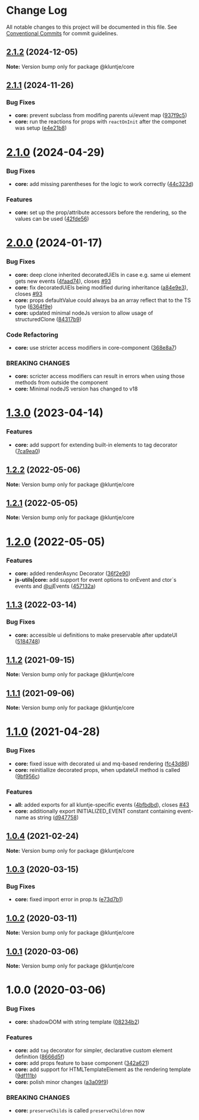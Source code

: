 # Change Log

All notable changes to this project will be documented in this file.
See [Conventional Commits](https://conventionalcommits.org) for commit guidelines.

## [2.1.2](https://github.com/kluntje/kluntje/tree/develop/packages/core/compare/@kluntje/core@2.1.1...@kluntje/core@2.1.2) (2024-12-05)

**Note:** Version bump only for package @kluntje/core





## [2.1.1](https://github.com/kluntje/kluntje/tree/develop/packages/core/compare/@kluntje/core@2.1.0...@kluntje/core@2.1.1) (2024-11-26)


### Bug Fixes

* **core:** prevent subclass from modifing parents ui/event map ([937f9c5](https://github.com/kluntje/kluntje/tree/develop/packages/core/commit/937f9c588b177a902042f1d2b4534c1a3e371fec))
* **core:** run the reactions for props with `reactOnInit` after the componet was setup ([e4e21b8](https://github.com/kluntje/kluntje/tree/develop/packages/core/commit/e4e21b88d4a774d39a894b5b80c8a91439c80782))





# [2.1.0](https://github.com/kluntje/kluntje/tree/develop/packages/core/compare/@kluntje/core@2.0.0...@kluntje/core@2.1.0) (2024-04-29)


### Bug Fixes

* **core:** add missing parentheses for the logic to work correctly ([44c323d](https://github.com/kluntje/kluntje/tree/develop/packages/core/commit/44c323d83da9ada6603e616d147e03003f477067))


### Features

* **core:** set up the prop/attribute accessors before the rendering, so the values can be used ([42fde56](https://github.com/kluntje/kluntje/tree/develop/packages/core/commit/42fde56a7387896d45f1aa10ad676345eb55e313))





# [2.0.0](https://github.com/kluntje/kluntje/tree/develop/packages/core/compare/@kluntje/core@1.3.0...@kluntje/core@2.0.0) (2024-01-17)


### Bug Fixes

* **core:** deep clone inherited decoratedUiEls in case e.g. same ui element gets new events ([4faad74](https://github.com/kluntje/kluntje/tree/develop/packages/core/commit/4faad745d424437ed804184c0cf6892a28c2941e)), closes [#93](https://github.com/kluntje/kluntje/tree/develop/packages/core/issues/93)
* **core:** fix decoratedUiEls being modified during inheritance ([a84e9e3](https://github.com/kluntje/kluntje/tree/develop/packages/core/commit/a84e9e3d51b0e9ed3286a1a0bb35315fa67109b3)), closes [#93](https://github.com/kluntje/kluntje/tree/develop/packages/core/issues/93)
* **core:** props defaultValue could always ba an array reflect that to the TS type ([6364f9e](https://github.com/kluntje/kluntje/tree/develop/packages/core/commit/6364f9e33790a0e3b837835ce72e5e6616c8eff7))
* **core:** updated minimal nodeJs version to allow usage of structuredClone ([84317b9](https://github.com/kluntje/kluntje/tree/develop/packages/core/commit/84317b9a6e38112290d8f7368dac6e407bc62331))


### Code Refactoring

* **core:** use stricter access modifiers in core-component ([368e8a7](https://github.com/kluntje/kluntje/tree/develop/packages/core/commit/368e8a7afc9d03184b7598b93c72234a6b669f6a))


### BREAKING CHANGES

* **core:** scricter access modifiers can result in errors when using those methods from
outside the component
* **core:** Minimal nodeJS version has changed to v18





# [1.3.0](https://github.com/kluntje/kluntje/tree/develop/packages/core/compare/@kluntje/core@1.2.2...@kluntje/core@1.3.0) (2023-04-14)


### Features

* **core:** add support for extending built-in elements to tag decorator ([7ca9ea0](https://github.com/kluntje/kluntje/tree/develop/packages/core/commit/7ca9ea0c72ee783085553b75898320f45dccb7ee))





## [1.2.2](https://github.com/kluntje/kluntje/tree/develop/packages/core/compare/@kluntje/core@1.2.1...@kluntje/core@1.2.2) (2022-05-06)

**Note:** Version bump only for package @kluntje/core





## [1.2.1](https://github.com/kluntje/kluntje/tree/develop/packages/core/compare/@kluntje/core@1.2.0...@kluntje/core@1.2.1) (2022-05-05)

**Note:** Version bump only for package @kluntje/core





# [1.2.0](https://github.com/kluntje/kluntje/tree/develop/packages/core/compare/@kluntje/core@1.1.3...@kluntje/core@1.2.0) (2022-05-05)


### Features

* **core:** added renderAsync Decorator ([36f2e90](https://github.com/kluntje/kluntje/tree/develop/packages/core/commit/36f2e909056d20f810b0fe86e8c1286335b3fd31))
* **js-utils|core:** add support for event options to onEvent and ctor`s events and  [@ui](https://github.com/ui)Events ([457132a](https://github.com/kluntje/kluntje/tree/develop/packages/core/commit/457132a6ac27bdec4ae0370d7a08ddd0530f9546))





## [1.1.3](https://github.com/kluntje/kluntje/tree/develop/packages/core/compare/@kluntje/core@1.1.2...@kluntje/core@1.1.3) (2022-03-14)


### Bug Fixes

* **core:** accessible ui definitions to make preservable after updateUI ([5184748](https://github.com/kluntje/kluntje/tree/develop/packages/core/commit/5184748dbdd29fa53e0054cac9fe4bddaa6e4601))





## [1.1.2](https://github.com/kluntje/kluntje/tree/develop/packages/core/compare/@kluntje/core@1.1.1...@kluntje/core@1.1.2) (2021-09-15)

**Note:** Version bump only for package @kluntje/core





## [1.1.1](https://github.com/kluntje/kluntje/tree/develop/packages/core/compare/@kluntje/core@1.1.0...@kluntje/core@1.1.1) (2021-09-06)

**Note:** Version bump only for package @kluntje/core





# [1.1.0](https://github.com/kluntje/kluntje/tree/develop/packages/core/compare/@kluntje/core@1.0.4...@kluntje/core@1.1.0) (2021-04-28)


### Bug Fixes

* **core:** fixed issue with decorated ui and mq-based rendering ([fc43d86](https://github.com/kluntje/kluntje/tree/develop/packages/core/commit/fc43d8612c334eb88cf5db496187a5dac5c42f17))
* **core:** reinitiallize decorated props, when updateUI method is called ([9bf956c](https://github.com/kluntje/kluntje/tree/develop/packages/core/commit/9bf956c9e4e8a41a3c085c27946f0823564db489))


### Features

* **all:** added exports for all kluntje-specific events ([4bfbdbd](https://github.com/kluntje/kluntje/tree/develop/packages/core/commit/4bfbdbd74a04fd0dd8696ef22736a25a7e7749c7)), closes [#43](https://github.com/kluntje/kluntje/tree/develop/packages/core/issues/43)
* **core:** additionally export INITIALIZED_EVENT constant containing event-name as string ([d947758](https://github.com/kluntje/kluntje/tree/develop/packages/core/commit/d947758b39b8e70425d4221892edb322c676ef23))





## [1.0.4](https://github.com/kluntje/kluntje/tree/develop/packages/core/compare/@kluntje/core@1.0.3...@kluntje/core@1.0.4) (2021-02-24)

**Note:** Version bump only for package @kluntje/core





## [1.0.3](https://github.com/kluntje/kluntje/tree/develop/packages/core/compare/@kluntje/core@1.0.2...@kluntje/core@1.0.3) (2020-03-15)


### Bug Fixes

* **core:** fixed import error in prop.ts ([e73d7b1](https://github.com/kluntje/kluntje/tree/develop/packages/core/commit/e73d7b13de4665f16fc2ef26fab53d99044637ac))





## [1.0.2](https://github.com/kluntje/kluntje/tree/develop/packages/core/compare/@kluntje/core@1.0.1...@kluntje/core@1.0.2) (2020-03-11)

**Note:** Version bump only for package @kluntje/core





## [1.0.1](https://github.com/kluntje/kluntje/tree/develop/packages/core/compare/@kluntje/core@1.0.0...@kluntje/core@1.0.1) (2020-03-06)

**Note:** Version bump only for package @kluntje/core





# 1.0.0 (2020-03-06)


### Bug Fixes

* **core:** shadowDOM with string template ([08234b2](https://github.com/kluntje/kluntje/commit/08234b2eabd2da94eae54fb8e8c85494e74c1afb))


### Features

* **core:** add `tag` decorator for simpler, declarative custom element definition ([8666d5f](https://github.com/kluntje/kluntje/commit/8666d5f99eae5016f5ab8c1188a57450fbcbcb51))
* **core:** add props feature to base component ([342a621](https://github.com/kluntje/kluntje/commit/342a621a39538112d72b3b8ece4625fe5c41787b))
* **core:** add support for HTMLTemplateElement as the rendering template ([9df111b](https://github.com/kluntje/kluntje/commit/9df111b68444a2f6afc4c34859440b4449c1d204))
* **core:** polish minor changes ([a3a09f9](https://github.com/kluntje/kluntje/commit/a3a09f9099c42f515f9076967e94e5cbe8f29ae4))


### BREAKING CHANGES

* **core:** `preserveChilds` is called `preserveChildren` now
